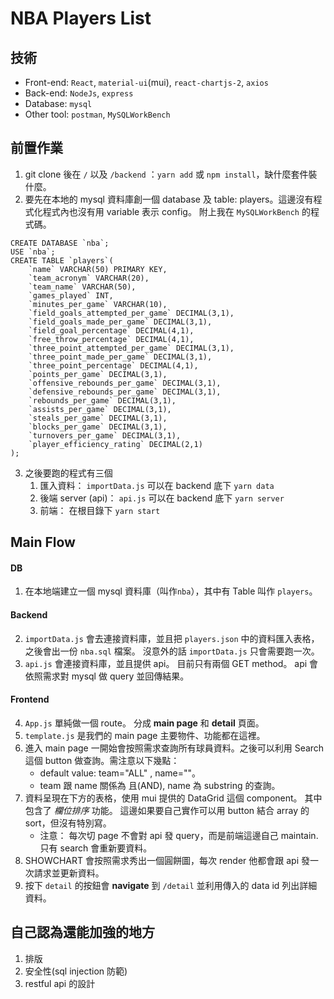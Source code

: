 # NBA Players List

## 技術

- Front-end: `React`, `material-ui`(mui), `react-chartjs-2`, `axios`
- Back-end: `NodeJs`, `express`
- Database: `mysql`
- Other tool: `postman`, `MySQLWorkBench`

## 前置作業

1. git clone 後在 `/` 以及 `/backend` ：`yarn add` 或 `npm install`，缺什麼套件裝什麼。
2. 要先在本地的 mysql 資料庫創一個 database 及 table: players。這邊沒有程式化程式內也沒有用 variable 表示 config。
   附上我在 `MySQLWorkBench` 的程式碼。

```
CREATE DATABASE `nba`;
USE `nba`;
CREATE TABLE `players`(
	`name` VARCHAR(50) PRIMARY KEY,
    `team_acronym` VARCHAR(20),
    `team_name` VARCHAR(50),
    `games_played` INT,
    `minutes_per_game` VARCHAR(10),
    `field_goals_attempted_per_game` DECIMAL(3,1),
    `field_goals_made_per_game` DECIMAL(3,1),
    `field_goal_percentage` DECIMAL(4,1),
    `free_throw_percentage` DECIMAL(4,1),
    `three_point_attempted_per_game` DECIMAL(3,1),
    `three_point_made_per_game` DECIMAL(3,1),
    `three_point_percentage` DECIMAL(4,1),
    `points_per_game` DECIMAL(3,1),
    `offensive_rebounds_per_game` DECIMAL(3,1),
    `defensive_rebounds_per_game` DECIMAL(3,1),
    `rebounds_per_game` DECIMAL(3,1),
    `assists_per_game` DECIMAL(3,1),
    `steals_per_game` DECIMAL(3,1),
    `blocks_per_game` DECIMAL(3,1),
    `turnovers_per_game` DECIMAL(3,1),
    `player_efficiency_rating` DECIMAL(2,1)
);
```

3. 之後要跑的程式有三個
   1. 匯入資料： `importData.js` 可以在 backend 底下 `yarn data`
   2. 後端 server (api)： `api.js` 可以在 backend 底下 `yarn server`
   3. 前端： 在根目錄下 `yarn start`

## Main Flow

#### DB

1. 在本地端建立一個 mysql 資料庫（叫作`nba`），其中有 Table 叫作 `players`。

#### Backend

2. `importData.js` 會去連接資料庫，並且把 `players.json` 中的資料匯入表格，之後會出一份 `nba.sql` 檔案。
   沒意外的話 `importData.js` 只會需要跑一次。
3. `api.js` 會連接資料庫，並且提供 api。 目前只有兩個 GET method。 api 會依照需求對 mysql 做 query 並回傳結果。

#### Frontend

4. `App.js` 單純做一個 route。 分成 **main page** 和 **detail** 頁面。
5. `template.js` 是我們的 main page 主要物件、功能都在這裡。
6. 進入 main page 一開始會按照需求查詢所有球員資料。之後可以利用 Search 這個 button 做查詢。需注意以下幾點：
   - default value: team="ALL" , name=""。
   - team 跟 name 關係為 且(AND), name 為 substring 的查詢。
7. 資料呈現在下方的表格，使用 mui 提供的 DataGrid 這個 component。 其中包含了 _欄位排序_ 功能。
   這邊如果要自己實作可以用 button 結合 array 的 sort，但沒有特別寫。
   - 注意： 每次切 page 不會對 api 發 query，而是前端這邊自己 maintain. 只有 search 會重新要資料。
8. SHOWCHART 會按照需求秀出一個圓餅圖，每次 render 他都會跟 api 發一次請求並更新資料。
9. 按下 `detail` 的按鈕會 **navigate** 到 `/detail` 並利用傳入的 data id 列出詳細資料。

## 自己認為還能加強的地方

1. 排版
2. 安全性(sql injection 防範)
3. restful api 的設計
